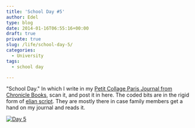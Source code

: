 ```yaml
---
title: 'School Day #5'
author: Edel
type: blog
date: 2014-01-16T06:55:16+00:00
draft: true
private: true
slug: /life/school-day-5/
categories:
  - University
tags:
  - school day

---
```

"School Day." In which I write in my [Petit Collage Paris Journal from Chronicle Books][1], scan it, and post it in here. The coded bits are in the rigid form of [elian script][2]. They are mostly there in case family members get a hand on my journal and reads it.

[<img src="http://scattered.me/wp-content/uploads/2014/01/20140116-0025511.jpg" alt="Day 5" class="img-responsive" />][3]




 [1]: http://www.chroniclebooks.com/titles/petit-collage-paris-journal.html
 [2]: http://www.ccelian.com/concepca.html
 [3]: http://scattered.me/wp-content/uploads/2014/01/20140116-0025511.jpg